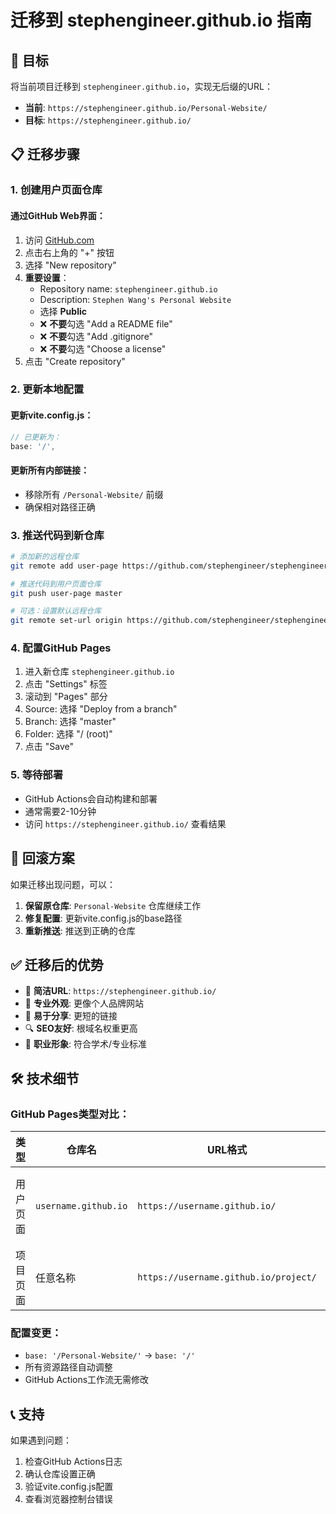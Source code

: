 # 迁移到 stephengineer.github.io 指南

## 🎯 目标
将当前项目迁移到 `stephengineer.github.io`，实现无后缀的URL：
- **当前**: `https://stephengineer.github.io/Personal-Website/`
- **目标**: `https://stephengineer.github.io/`

## 📋 迁移步骤

### 1. 创建用户页面仓库

#### 通过GitHub Web界面：
1. 访问 [GitHub.com](https://github.com)
2. 点击右上角的 "+" 按钮
3. 选择 "New repository"
4. **重要设置**：
   - Repository name: `stephengineer.github.io`
   - Description: `Stephen Wang's Personal Website`
   - 选择 **Public**
   - ❌ **不要**勾选 "Add a README file"
   - ❌ **不要**勾选 "Add .gitignore"
   - ❌ **不要**勾选 "Choose a license"
5. 点击 "Create repository"

### 2. 更新本地配置

#### 更新vite.config.js：
```javascript
// 已更新为：
base: '/',
```

#### 更新所有内部链接：
- 移除所有 `/Personal-Website/` 前缀
- 确保相对路径正确

### 3. 推送代码到新仓库

```bash
# 添加新的远程仓库
git remote add user-page https://github.com/stephengineer/stephengineer.github.io.git

# 推送代码到用户页面仓库
git push user-page master

# 可选：设置默认远程仓库
git remote set-url origin https://github.com/stephengineer/stephengineer.github.io.git
```

### 4. 配置GitHub Pages

1. 进入新仓库 `stephengineer.github.io`
2. 点击 "Settings" 标签
3. 滚动到 "Pages" 部分
4. Source: 选择 "Deploy from a branch"
5. Branch: 选择 "master"
6. Folder: 选择 "/ (root)"
7. 点击 "Save"

### 5. 等待部署

- GitHub Actions会自动构建和部署
- 通常需要2-10分钟
- 访问 `https://stephengineer.github.io/` 查看结果

## 🔄 回滚方案

如果迁移出现问题，可以：

1. **保留原仓库**: `Personal-Website` 仓库继续工作
2. **修复配置**: 更新vite.config.js的base路径
3. **重新推送**: 推送到正确的仓库

## ✅ 迁移后的优势

- 🎯 **简洁URL**: `https://stephengineer.github.io/`
- 🚀 **专业外观**: 更像个人品牌网站
- 📱 **易于分享**: 更短的链接
- 🔍 **SEO友好**: 根域名权重更高
- 💼 **职业形象**: 符合学术/专业标准

## 🛠️ 技术细节

### GitHub Pages类型对比：

| 类型 | 仓库名 | URL格式 | 限制 |
|------|--------|---------|------|
| 用户页面 | `username.github.io` | `https://username.github.io/` | 每用户一个 |
| 项目页面 | 任意名称 | `https://username.github.io/project/` | 无限制 |

### 配置变更：
- `base: '/Personal-Website/'` → `base: '/'`
- 所有资源路径自动调整
- GitHub Actions工作流无需修改

## 📞 支持

如果遇到问题：
1. 检查GitHub Actions日志
2. 确认仓库设置正确
3. 验证vite.config.js配置
4. 查看浏览器控制台错误
